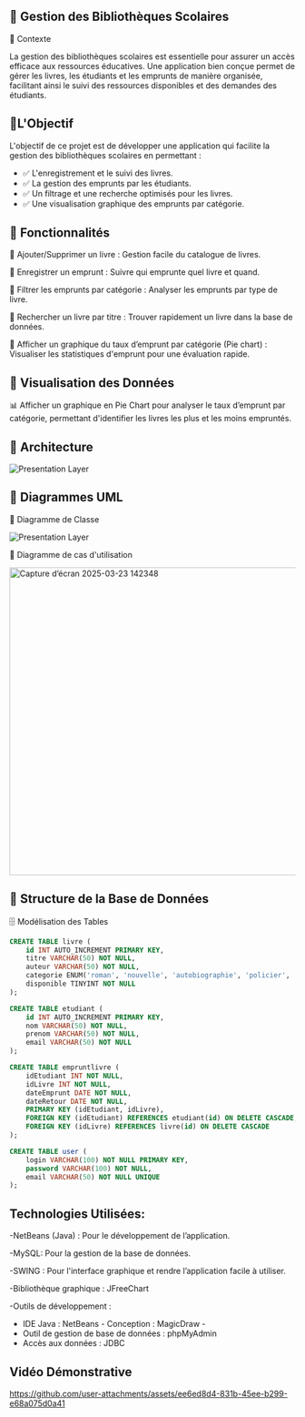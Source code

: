 ## 📌 Gestion des Bibliothèques Scolaires

📌 Contexte

La gestion des bibliothèques scolaires est essentielle pour assurer un accès efficace aux ressources éducatives. Une application bien conçue permet de gérer les livres, les étudiants et les emprunts de manière organisée, facilitant ainsi le suivi des ressources disponibles et des demandes des étudiants.

## 📌L'Objectif
L'objectif de ce projet est de développer une application qui facilite la gestion des bibliothèques scolaires en permettant :
- ✅ L'enregistrement et le suivi des livres.
- ✅ La gestion des emprunts par les étudiants.
- ✅ Un filtrage et une recherche optimisés pour les livres.
- ✅ Une visualisation graphique des emprunts par catégorie.
  
## 📌 Fonctionnalités 
📍 Ajouter/Supprimer un livre : Gestion facile du catalogue de livres.

📍 Enregistrer un emprunt : Suivre qui emprunte quel livre et quand.

📍 Filtrer les emprunts par catégorie : Analyser les emprunts par type de livre.

📍 Rechercher un livre par titre : Trouver rapidement un livre dans la base de données.

📍 Afficher un graphique du taux d’emprunt par catégorie (Pie chart) : Visualiser les statistiques d'emprunt pour une évaluation rapide.

## 📌 Visualisation des Données

📊 Afficher un graphique en Pie Chart pour analyser le taux d’emprunt par catégorie, permettant d'identifier les livres les plus et les moins empruntés.

## 📌 Architecture

![Presentation Layer](https://github.com/user-attachments/assets/c5aafbb0-6387-4981-9084-8a32275b8dcc)

## 📌 Diagrammes UML
🎯 Diagramme de Classe

![Presentation Layer](https://github.com/user-attachments/assets/8589c501-661d-43cb-9feb-4510def0b7b0)



📌 Diagramme de cas d'utilisation

<img width="541" alt="Capture d’écran 2025-03-23 142348" src="https://github.com/user-attachments/assets/5523be19-f596-41f1-aaea-7813b8058c72" />


## 📌 Structure de la Base de Données

🗄️ Modélisation des Tables
```sql
CREATE TABLE livre (
    id INT AUTO_INCREMENT PRIMARY KEY,
    titre VARCHAR(50) NOT NULL,
    auteur VARCHAR(50) NOT NULL,
    categorie ENUM('roman', 'nouvelle', 'autobiographie', 'policier', 'romance') NOT NULL,
    disponible TINYINT NOT NULL
);

CREATE TABLE etudiant (
    id INT AUTO_INCREMENT PRIMARY KEY,
    nom VARCHAR(50) NOT NULL,
    prenom VARCHAR(50) NOT NULL,
    email VARCHAR(50) NOT NULL
);

CREATE TABLE empruntlivre (
    idEtudiant INT NOT NULL,
    idLivre INT NOT NULL,
    dateEmprunt DATE NOT NULL,
    dateRetour DATE NOT NULL,
    PRIMARY KEY (idEtudiant, idLivre),
    FOREIGN KEY (idEtudiant) REFERENCES etudiant(id) ON DELETE CASCADE,
    FOREIGN KEY (idLivre) REFERENCES livre(id) ON DELETE CASCADE
);  

CREATE TABLE user (
    login VARCHAR(100) NOT NULL PRIMARY KEY,
    password VARCHAR(100) NOT NULL,
    email VARCHAR(50) NOT NULL UNIQUE
);
```
## Technologies Utilisées:
-NetBeans (Java) : Pour le développement de l’application.

-MySQL: Pour la gestion de la base de données.

-SWING : Pour l'interface graphique et rendre l’application facile à utiliser.

-Bibliothèque graphique : JFreeChart

-Outils de développement :
- IDE Java : NetBeans - Conception : MagicDraw -
- Outil de gestion de base de données : phpMyAdmin
- Accès aux données : JDBC
  
## Vidéo Démonstrative


https://github.com/user-attachments/assets/ee6ed8d4-831b-45ee-b299-e68a075d0a41




